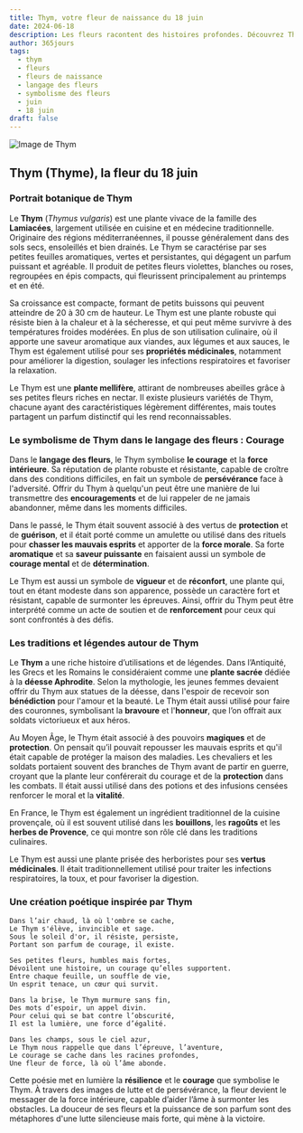 ```yaml
---
title: Thym, votre fleur de naissance du 18 juin
date: 2024-06-18
description: Les fleurs racontent des histoires profondes. Découvrez Thym, votre fleur de naissance du 18 juin, ses symboles et récits fascinants. Plongez dans sa signification et son langage unique dans l'art floral.
author: 365jours
tags:
  - thym
  - fleurs
  - fleurs de naissance
  - langage des fleurs
  - symbolisme des fleurs
  - juin
  - 18 juin
draft: false
---
```


![Image de Thym](https://cdn.pixabay.com/photo/2020/05/07/12/57/thyme-5141399_1280.jpg#center)


## Thym (Thyme), la fleur du 18 juin

### Portrait botanique de Thym

Le **Thym** (_Thymus vulgaris_) est une plante vivace de la famille des **Lamiacées**, largement utilisée en cuisine et en médecine traditionnelle. Originaire des régions méditerranéennes, il pousse généralement dans des sols secs, ensoleillés et bien drainés. Le Thym se caractérise par ses petites feuilles aromatiques, vertes et persistantes, qui dégagent un parfum puissant et agréable. Il produit de petites fleurs violettes, blanches ou roses, regroupées en épis compacts, qui fleurissent principalement au printemps et en été.

Sa croissance est compacte, formant de petits buissons qui peuvent atteindre de 20 à 30 cm de hauteur. Le Thym est une plante robuste qui résiste bien à la chaleur et à la sécheresse, et qui peut même survivre à des températures froides modérées. En plus de son utilisation culinaire, où il apporte une saveur aromatique aux viandes, aux légumes et aux sauces, le Thym est également utilisé pour ses **propriétés médicinales**, notamment pour améliorer la digestion, soulager les infections respiratoires et favoriser la relaxation.

Le Thym est une **plante mellifère**, attirant de nombreuses abeilles grâce à ses petites fleurs riches en nectar. Il existe plusieurs variétés de Thym, chacune ayant des caractéristiques légèrement différentes, mais toutes partagent un parfum distinctif qui les rend reconnaissables.

### Le symbolisme de Thym dans le langage des fleurs : Courage

Dans le **langage des fleurs**, le Thym symbolise **le courage** et la **force intérieure**. Sa réputation de plante robuste et résistante, capable de croître dans des conditions difficiles, en fait un symbole de **persévérance** face à l'adversité. Offrir du Thym à quelqu'un peut être une manière de lui transmettre des **encouragements** et de lui rappeler de ne jamais abandonner, même dans les moments difficiles.

Dans le passé, le Thym était souvent associé à des vertus de **protection** et de **guérison**, et il était porté comme un amulette ou utilisé dans des rituels pour **chasser les mauvais esprits** et apporter de la **force morale**. Sa forte **aromatique** et sa **saveur puissante** en faisaient aussi un symbole de **courage mental** et de **détermination**.

Le Thym est aussi un symbole de **vigueur** et de **réconfort**, une plante qui, tout en étant modeste dans son apparence, possède un caractère fort et résistant, capable de surmonter les épreuves. Ainsi, offrir du Thym peut être interprété comme un acte de soutien et de **renforcement** pour ceux qui sont confrontés à des défis.

### Les traditions et légendes autour de Thym

Le **Thym** a une riche histoire d’utilisations et de légendes. Dans l’Antiquité, les Grecs et les Romains le considéraient comme une **plante sacrée** dédiée à la **déesse Aphrodite**. Selon la mythologie, les jeunes femmes devaient offrir du Thym aux statues de la déesse, dans l'espoir de recevoir son **bénédiction** pour l'amour et la beauté. Le Thym était aussi utilisé pour faire des couronnes, symbolisant la **bravoure** et l'**honneur**, que l’on offrait aux soldats victoriueux et aux héros.

Au Moyen Âge, le Thym était associé à des pouvoirs **magiques** et de **protection**. On pensait qu’il pouvait repousser les mauvais esprits et qu'il était capable de protéger la maison des maladies. Les chevaliers et les soldats portaient souvent des branches de Thym avant de partir en guerre, croyant que la plante leur conférerait du courage et de la **protection** dans les combats. Il était aussi utilisé dans des potions et des infusions censées renforcer le moral et la **vitalité**.

En France, le Thym est également un ingrédient traditionnel de la cuisine provençale, où il est souvent utilisé dans les **bouillons**, les **ragoûts** et les **herbes de Provence**, ce qui montre son rôle clé dans les traditions culinaires.

Le Thym est aussi une plante prisée des herboristes pour ses **vertus médicinales**. Il était traditionnellement utilisé pour traiter les infections respiratoires, la toux, et pour favoriser la digestion.

### Une création poétique inspirée par Thym

```
Dans l’air chaud, là où l'ombre se cache,
Le Thym s'élève, invincible et sage.
Sous le soleil d'or, il résiste, persiste,
Portant son parfum de courage, il existe.

Ses petites fleurs, humbles mais fortes,
Dévoilent une histoire, un courage qu’elles supportent.
Entre chaque feuille, un souffle de vie,
Un esprit tenace, un cœur qui survit.

Dans la brise, le Thym murmure sans fin,
Des mots d’espoir, un appel divin.
Pour celui qui se bat contre l’obscurité,
Il est la lumière, une force d’égalité.

Dans les champs, sous le ciel azur,
Le Thym nous rappelle que dans l’épreuve, l’aventure,
Le courage se cache dans les racines profondes,
Une fleur de force, là où l’âme abonde.
```

Cette poésie met en lumière la **résilience** et le **courage** que symbolise le Thym. À travers des images de lutte et de persévérance, la fleur devient le messager de la force intérieure, capable d’aider l’âme à surmonter les obstacles. La douceur de ses fleurs et la puissance de son parfum sont des métaphores d'une lutte silencieuse mais forte, qui mène à la victoire.
